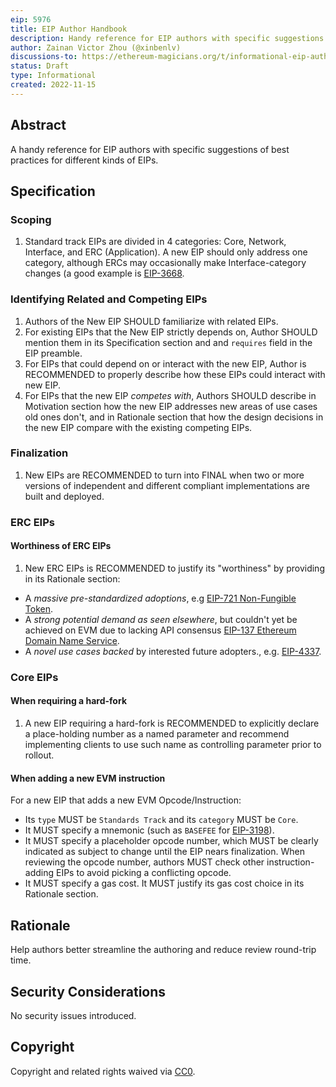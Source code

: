```yaml
---
eip: 5976
title: EIP Author Handbook
description: Handy reference for EIP authors with specific suggestions of best practice
author: Zainan Victor Zhou (@xinbenlv)
discussions-to: https://ethereum-magicians.org/t/informational-eip-author-handbook/11754
status: Draft
type: Informational
created: 2022-11-15
---
```


## Abstract

A handy reference for EIP authors with specific suggestions of best practices for different kinds of EIPs.

## Specification

### Scoping

1. Standard track EIPs are divided in 4 categories: Core, Network, Interface, and ERC (Application). A new EIP should only address one category, although ERCs may occasionally make Interface-category changes (a good example is [EIP-3668](./eip-3668.md).

### Identifying Related and Competing EIPs

1. Authors of the New EIP SHOULD familiarize with related EIPs.
2. For existing EIPs that the New EIP strictly depends on, Author SHOULD mention them in its Specification section and and `requires` field in the EIP preamble.
3. For EIPs that could depend on or interact with the new EIP, Author is
RECOMMENDED to properly describe how these EIPs could interact with new EIP.
4. For EIPs that the new EIP _competes with_, Authors SHOULD describe in Motivation section how the new EIP addresses new areas of use cases old ones don't, and in
Rationale section that how the design decisions in the new EIP compare with
the existing competing EIPs.

### Finalization

1. New EIPs are RECOMMENDED to turn into FINAL when two or more versions of independent and different compliant implementations are built and deployed.

### ERC EIPs

#### Worthiness of ERC EIPs

1. New ERC EIPs is RECOMMENDED to justify its "worthiness" by providing in its Rationale section:

- A _massive pre-standardized adoptions_, e.g [EIP-721 Non-Fungible Token](./eip-721.md).
- A _strong potential demand as seen elsewhere_, but couldn't yet be achieved on EVM due to lacking API consensus [EIP-137 Ethereum Domain Name Service](./eip-137.md).
- A _novel use cases backed_ by interested future adopters., e.g. [EIP-4337](./eip-4337.md).

### Core EIPs

#### When requiring a hard-fork

1. A new EIP requiring a hard-fork is RECOMMENDED to explicitly declare a place-holding number as a named parameter and recommend implementing clients to use such name as controlling parameter prior to rollout.

#### When adding a new EVM instruction

For a new EIP that adds a new EVM Opcode/Instruction:


- Its `type` MUST be `Standards Track` and its `category` MUST be `Core`.
- It MUST specify a mnemonic (such as `BASEFEE` for [EIP-3198](./eip-3198.md)).
- It MUST specify a placeholder opcode number, which MUST be clearly indicated as subject to change until the EIP nears finalization. When reviewing the opcode number, authors MUST check other instruction-adding EIPs to avoid picking a conflicting opcode.
- It MUST specify a gas cost. It MUST justify its gas cost choice in its Rationale section.


## Rationale

Help authors better streamline the authoring and reduce review round-trip time.

## Security Considerations

No security issues introduced.

## Copyright

Copyright and related rights waived via [CC0](../LICENSE.md).
